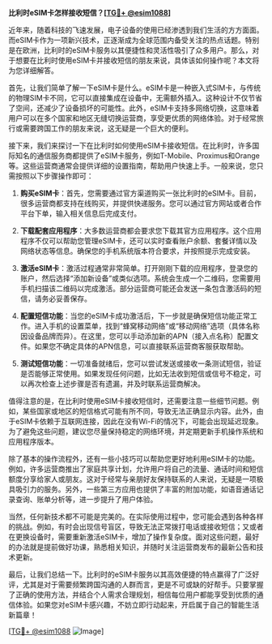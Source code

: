 **比利时eSIM卡怎样接收短信？[[TG💪+ @esim1088](https://t.me/s/esim1088)]**

近年来，随着科技的飞速发展，电子设备的使用已经渗透到我们生活的方方面面。而eSIM卡作为一项新兴技术，正逐渐成为全球范围内备受关注的热点话题。特别是在欧洲，比利时的eSIM卡服务以其便捷性和灵活性吸引了众多用户。那么，对于想要在比利时使用eSIM卡并接收短信的朋友来说，具体该如何操作呢？本文将为您详细解答。

首先，让我们简单了解一下eSIM卡是什么。eSIM卡是一种嵌入式SIM卡，与传统的物理SIM卡不同，它可以直接集成在设备中，无需额外插入。这种设计不仅节省了空间，还减少了设备损坏的可能性。此外，eSIM卡支持多网络切换，这意味着用户可以在多个国家和地区无缝切换运营商，享受更优质的网络体验。对于经常旅行或需要跨国工作的朋友来说，这无疑是一个巨大的便利。

接下来，我们来探讨一下在比利时如何使用eSIM卡接收短信。在比利时，许多国际知名的通信服务商都提供了eSIM卡服务，例如T-Mobile、Proximus和Orange等。这些运营商通常会提供详细的设置指南，帮助用户快速上手。一般来说，您只需按照以下步骤操作即可：

1. **购买eSIM卡**：首先，您需要通过官方渠道购买一张比利时的eSIM卡。目前，很多运营商都支持在线购买，并提供快递服务。您可以通过官方网站或者合作平台下单，输入相关信息后完成支付。

2. **下载配套应用程序**：大多数运营商都会要求您下载其官方应用程序。这个应用程序不仅可以帮助您管理eSIM卡，还可以实时查看账户余额、套餐详情以及网络状态等信息。确保您的手机系统版本符合要求，并按照提示完成安装。

3. **激活eSIM卡**：激活过程通常非常简单。打开刚刚下载的应用程序，登录您的账户，然后选择“添加新设备”或类似选项。系统会生成一个二维码，您需要用手机扫描该二维码以完成激活。部分运营商可能还会发送一条包含激活码的短信，请务必妥善保存。

4. **配置短信功能**：当您的eSIM卡成功激活后，下一步就是确保短信功能正常工作。进入手机的设置菜单，找到“蜂窝移动网络”或“移动网络”选项（具体名称因设备品牌而异）。在这里，您可以手动添加新的APN（接入点名称）配置文件。如果您不确定具体的APN信息，可以直接联系运营商客服获取帮助。

5. **测试短信功能**：一切准备就绪后，您可以尝试发送或接收一条测试短信，验证是否能够正常使用。如果发现任何问题，比如无法收到短信或信号不稳定，可以再次检查上述步骤是否有遗漏，并及时联系运营商解决。

值得注意的是，在比利时使用eSIM卡接收短信时，还需要注意一些细节问题。例如，某些国家或地区的短信格式可能有所不同，导致无法正确显示内容。此外，由于eSIM卡依赖于互联网连接，因此在没有Wi-Fi的情况下，可能会出现延迟现象。为了避免这些问题，建议您尽量保持稳定的网络环境，并定期更新手机操作系统和应用程序版本。

除了基本的操作流程外，还有一些小技巧可以帮助您更好地利用eSIM卡的功能。例如，许多运营商推出了家庭共享计划，允许用户将自己的流量、通话时间和短信额度分享给家人或朋友。这对于经常与亲朋好友保持联系的人来说，无疑是一项极具吸引力的服务。另外，一些第三方应用也提供了丰富的附加功能，如语音通话记录查询、账单分析等，进一步提升了用户体验。

当然，任何新技术都不可能是完美的。在实际使用过程中，您可能会遇到各种各样的挑战。例如，有时会出现信号盲区，导致无法正常拨打电话或接收短信；又或者在更换设备时，需要重新激活eSIM卡，增加了操作复杂度。面对这些问题，最好的办法就是提前做好功课，熟悉相关知识，并随时关注运营商发布的最新公告和技术更新。

最后，让我们总结一下。比利时的eSIM卡服务以其高效便捷的特点赢得了广泛好评，尤其是对于需要频繁跨国沟通的人群而言，更是不可或缺的好帮手。只要掌握了正确的使用方法，并结合个人需求合理规划，相信每位用户都能享受到优质的通信体验。如果您对eSIM卡感兴趣，不妨立即行动起来，开启属于自己的智能生活新篇章！

[[TG💪+ @esim1088](https://t.me/s/esim1088) ![Image](https://i.postimg.cc/4NQfJmqS/Snipaste-2025-05-13-00-14-12.png)]